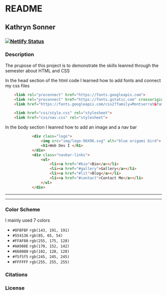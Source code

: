 # README

## Kathryn Sonner
### [![Netlify Status](https://api.netlify.com/api/v1/badges/4992c938-5c2b-42ba-b5a2-f673f24e1ae6/deploy-status)](https://app.netlify.com/sites/about-me-ksonner/deploys)
### Description
The prupose of this project is to demonstrate the skills leanred through the semester about HTML and CSS

In the head section of the html code I learned how to add fonts and connect my css files 
```html
    <link rel="preconnect" href="https://fonts.googleapis.com">
    <link rel="preconnect" href="https://fonts.gstatic.com" crossorigin>
    <link href="https://fonts.googleapis.com/css2?family=Montserrat&family=Sigmar&display=swap" rel="stylesheet">

    <link href="css/style.css" rel="stylesheet">
    <link href="css/nav.css" rel="stylesheet">
```

In the body section I leanred how to add an image and a nav bar 

```html
            <div class="logo">
                <img src="img/logo-96X96.svg" alt="blue origami bird">
                <h1>Web Dev I </h1> 
            </div>
            <div class="navbar-links">
                <ul>
                    <li><a href="#bio">Bio</a></li>
                    <li><a href="#gallery">Gallery</a></li>
                    <li><a href="#lit">Blog</a></li>
                    <li><a href="#contact">Contact Me</a></li>
                </ul>
            </div>
```
---
---
### Color Scheme
I mainly used 7 colors 
* `#8FBFBF` `rgb(143, 191, 191)`
* `#554136` `rgb(85, 65, 54)`
* `#FFAF80` `rgb(255, 175, 128)`
* `#AA988E` `rgb(170, 152, 142)`
* `#668080` `rgb(102, 128, 128)`
* `#f5f5f5` `rgb(245, 245, 245)`
* `#FFFFFF` `rgb(255, 255, 255)`

### Citations 

### License 